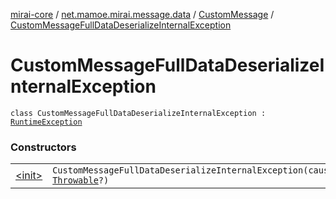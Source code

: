 [mirai-core](../../../index.md) / [net.mamoe.mirai.message.data](../../index.md) / [CustomMessage](../index.md) / [CustomMessageFullDataDeserializeInternalException](./index.md)

# CustomMessageFullDataDeserializeInternalException

`class CustomMessageFullDataDeserializeInternalException : `[`RuntimeException`](https://kotlinlang.org/api/latest/jvm/stdlib/kotlin/-runtime-exception/index.html)

### Constructors
|||
|:----------------------------------------------------------------------------------------|:---------------------------------------------------------------------------------------------------------------------------------------------------------------------------------------------------------|
| [&lt;init&gt;](-init-.md) | `CustomMessageFullDataDeserializeInternalException(cause: `[`Throwable`](https://kotlinlang.org/api/latest/jvm/stdlib/kotlin/-throwable/index.html)`?)` |

